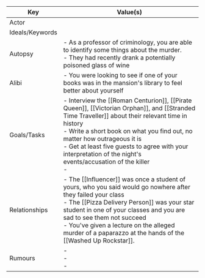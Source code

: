 | Key             | Value(s)                                                                                                                                                                                                                                                                                                                                           |
| --------------- | -------------------------------------------------------------------------------------------------------------------------------------------------------------------------------------------------------------------------------------------------------------------------------------------------------------------------------------------------- |
| Actor           |                                                                                                                                                                                                                                                                                                                                                    |
| Ideals/Keywords |                                                                                                                                                                                                                                                                                                                                                    |
| Autopsy         | - As a professor of criminology, you are able to identify some things about the murder.<br>   - They had recently drank a potentially poisoned glass of wine<br>                                                                                                                                                                                   |
| Alibi           | - You were looking to see if one of your books was in the mansion's library to feel better about yourself                                                                                                                                                                                                                                          |
| Goals/Tasks     | - Interview the [[Roman Centurion]], [[Pirate Queen]], [[Victorian Orphan]], and [[Stranded Time Traveller]] about their relevant time in history<br>- Write a short book on what you find out, no matter how outrageous it is<br>- Get at least five guests to agree with your interpretation of the night's events/accusation of the killer<br>- |
| Relationships   | - The [[Influencer]] was once a student of yours, who you said would go nowhere after they failed your class<br>- The [[Pizza Delivery Person]] was your star student in one of your classes and you are sad to see them not succeed<br>- You've given a lecture on the alleged murder of a paparazzo at the hands of the [[Washed Up Rockstar]].  |
| Rumours         | - <br>- <br>-                                                                                                                                                                                                                                                                                                                                      |